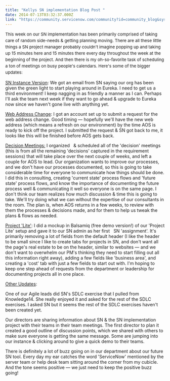 ```yaml
---
title: "Kellys SN implementation Blog Post "
date: 2014-07-13T03:32:37.000Z
link: "https://community.servicenow.com/community?id=community_blog&sys_id=1bdc6a65dbd0dbc01dcaf3231f9619ec"
---
```

<p><span style="font-size: 10pt; line-height: 1.5em;">This week on our SN implementation has been primarily comprised of taking care of random side-needs &amp; getting planning moving. There are all these little things a SN project manager probably couldn't imagine popping up and taking up 15 minutes here and 15 minutes there every day throughout the week at the beginning of the project. And then there is my oh-so-favorite task of scheduling a ton of meetings on busy people's calendars. Here's some of the bigger updates:</span></p><p></p><p><span style="text-decoration: underline;">SN Instance Version</span>: We got an email from SN saying our org has been given the green light to start playing around in Eureka. I need to get us a third environment! I keep nagging in as friendly a manner as I can. Perhaps I'll ask the team next week if they want to go ahead &amp; upgrade to Eureka now since we haven't gone live with anything yet.</p><p></p><p><span style="text-decoration: underline;">Web Address Change</span>: I got an account set up to submit a request for the web address change. Good timing — hopefully we'll have the new web address (which means a refresh on our environment) by the time AOS is ready to kick off the project. I submitted the request &amp; SN got back to me, it looks like this will be finished before AOS gets back.</p><p></p><p><span style="text-decoration: underline;">Decision Meetings:</span> I organized   &amp; scheduled all of the 'decision' meetings (this is from all the remaining 'decisions' captured in the requirement sessions) that will take place over the next couple of weeks, and left a couple for AOS to lead. Our organization wants to improve our processes, and we don't have our processes documented, so this is going to take considerable time for everyone to communicate how things should be done. I did this in consulting, creating 'current state' process flows and 'future state' process flows, and know the importance of documenting the future process well &amp; communicating it well so everyone is on the same page. I don't think our team realizes how much discussion &amp; time this is going to take. We'll try doing what we can without the expertise of our consultants in the room. The plan is, when AOS returns in a few weeks, to review with them the processes &amp; decisions made, and for them to help us tweak the plans &amp; flows as needed.</p><p></p><p><span style="text-decoration: underline;">Project 'Lite'</span>: I did a mockup in Balsamiq (free demo version!) of our 'Project Lite' setup and gave it to our SN admin as her first   SN 'assignment'. It's primarily removing a lot of fields from the default header (I like the header to be small since I like to create tabs for projects in SN, and don't want all the page's real estate to be on the header, similar to websites — and we don't want to overwhelm our PM's thinking they need to start filling out all this information right away), adding a few fields like 'business area', and creating a 'cost' tab with just a few fields to start out with. I'm hoping to keep one step ahead of requests from the department or leadership for documenting projects all in one place. </p><p></p><p><span style="text-decoration: underline;">Other Updates</span>:</p><p></p><p>One of our Agile leads did SN's SDLC exercise that I pulled from Knowledge14. She really enjoyed it and asked for the rest of the SDLC exercises. I asked SN but it seems the rest of the SDLC exercises haven't been created yet. </p><p></p><p>Our directors are sharing information about SN &amp; the SN implementation project with their teams in their team meetings. The first director to plan it created a good outline of discussion points, which we shared with others to make sure everyone is getting the same message. Some are jumping into our instance &amp; clicking around to give a quick demo to their teams. </p><p></p><p>There is definitely a lot of buzz going on in our department about our future SN tool. Every day my ear catches the word 'ServiceNow' mentioned by the server team or help desk team sitting around the corner from my cubicle. And the tone seems positive — we just need to keep the positive buzz going!</p>